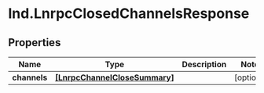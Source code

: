 # lnd.LnrpcClosedChannelsResponse

## Properties

Name | Type | Description | Notes
------------ | ------------- | ------------- | -------------
**channels** | [**[LnrpcChannelCloseSummary]**](LnrpcChannelCloseSummary.md) |  | [optional] 



